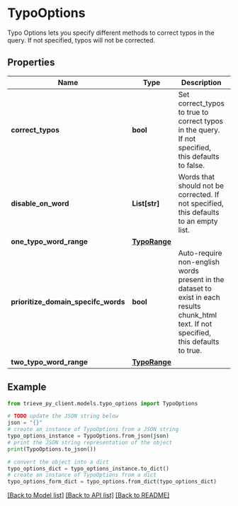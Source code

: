 # TypoOptions

Typo Options lets you specify different methods to correct typos in the query. If not specified, typos will not be corrected.

## Properties

Name | Type | Description | Notes
------------ | ------------- | ------------- | -------------
**correct_typos** | **bool** | Set correct_typos to true to correct typos in the query. If not specified, this defaults to false. | [optional] 
**disable_on_word** | **List[str]** | Words that should not be corrected. If not specified, this defaults to an empty list. | [optional] 
**one_typo_word_range** | [**TypoRange**](TypoRange.md) |  | [optional] 
**prioritize_domain_specifc_words** | **bool** | Auto-require non-english words present in the dataset to exist in each results chunk_html text. If not specified, this defaults to true. | [optional] 
**two_typo_word_range** | [**TypoRange**](TypoRange.md) |  | [optional] 

## Example

```python
from trieve_py_client.models.typo_options import TypoOptions

# TODO update the JSON string below
json = "{}"
# create an instance of TypoOptions from a JSON string
typo_options_instance = TypoOptions.from_json(json)
# print the JSON string representation of the object
print(TypoOptions.to_json())

# convert the object into a dict
typo_options_dict = typo_options_instance.to_dict()
# create an instance of TypoOptions from a dict
typo_options_form_dict = typo_options.from_dict(typo_options_dict)
```
[[Back to Model list]](../README.md#documentation-for-models) [[Back to API list]](../README.md#documentation-for-api-endpoints) [[Back to README]](../README.md)


